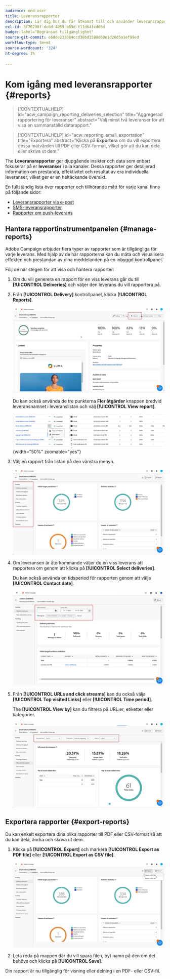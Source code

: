 ```yaml
---
audience: end-user
title: Leveransrapporter
description: Lär dig hur du får åtkomst till och använder leveransrapporter
exl-id: 3f76298f-dc0d-4055-b89d-f11d64fcd66d
badge: label="Begränsad tillgänglighet"
source-git-commit: e6dde233084ccd38bd3588d60e1d26d5a1ef99ed
workflow-type: tm+mt
source-wordcount: '324'
ht-degree: 1%

---
```


# Kom igång med leveransrapporter {#reports}

>[!CONTEXTUALHELP]
>id="acw_campaign_reporting_deliveries_selection"
>title="Aggregerad rapportering för leveranser"
>abstract="Välj minst två leveranser för att visa en sammanställd datarapport."

>[!CONTEXTUALHELP]
>id="acw_reporting_email_exportation"
>title="Exportera"
>abstract="Klicka på **Exportera** om du vill exportera dessa mätvärden till PDF eller CSV-format, vilket gör att du kan dela eller skriva ut dem."

The **Leveransrapporter** ger djupgående insikter och data som enbart fokuserar på er **leveranser** i alla kanaler. Dessa rapporter ger detaljerad information om prestanda, effektivitet och resultat av era individuella leveranser, vilket ger er en heltäckande översikt.

En fullständig lista över rapporter och tillhörande mått för varje kanal finns på följande sidor:

* [Leveransrapporter via e-post](email-report.md)
* [SMS-leveransrapporter](sms-report.md)
* [Rapporter om push-leverans](push-report.md)

## Hantera rapportinstrumentpanelen {#manage-reports}

Adobe Campaign erbjuder flera typer av rapporter som är tillgängliga för varje leverans. Med hjälp av de här rapporterna kan du mäta och visualisera effekten och prestandan av dina meddelanden på en inbyggd kontrollpanel.

Följ de här stegen för att visa och hantera rapporter:

1. Om du vill generera en rapport för en viss leverans går du till **[!UICONTROL Deliveries]** och väljer den leverans du vill rapportera på.

1. Från **[!UICONTROL Delivery]** kontrollpanel, klicka **[!UICONTROL Reports]**.

   ![](assets/manage_delivery_report_1.png)

   Du kan också använda de tre punkterna **Fler åtgärder** knappen bredvid leveransnamnet i leveranslistan och välj **[!UICONTROL View report]**.

   ![](assets/manage_delivery_report_2.png){width="50%" zoomable="yes"}

1. Välj en rapport från listan på den vänstra menyn.

   ![](assets/manage_delivery_report_3.png)

1. Om leveransen är återkommande väljer du en viss leverans att rapportera om genom att klicka på **[!UICONTROL Select deliveries]**.

   Du kan också använda en tidsperiod för rapporten genom att välja **[!UICONTROL Contact date]**.

   ![](assets/delivery-recurring.png)

1. Från **[!UICONTROL URLs and click streams]** kan du också välja **[!UICONTROL Top visited Links]** eller **[!UICONTROL Time period]**.

   The **[!UICONTROL View by]** kan du filtrera på URL:er, etiketter eller kategorier.

   ![](assets/manage_delivery_report_5.png)

## Exportera rapporter {#export-reports}

Du kan enkelt exportera dina olika rapporter till PDF eller CSV-format så att du kan dela, ändra och skriva ut dem.

1. Klicka på **[!UICONTROL Export]** och markera **[!UICONTROL Export as PDF file]** eller **[!UICONTROL Export as CSV file]**.

   ![](assets/export_delivery_report.png)

1. Leta reda på mappen där du vill spara filen, byt namn på den om det behövs och klicka på **[!UICONTROL Save]**.

Din rapport är nu tillgänglig för visning eller delning i en PDF- eller CSV-fil.

